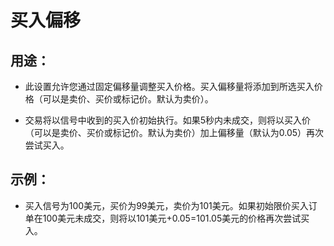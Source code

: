 # **买入偏移**

## 用途：

- 此设置允许您通过固定偏移量调整买入价格。买入偏移量将添加到所选买入价格（可以是卖价、买价或标记价。默认为卖价）。

- 交易将以信号中收到的买入价初始执行。如果5秒内未成交，则将以买入价（可以是卖价、买价或标记价。默认为卖价）加上偏移量（默认为0.05）再次尝试买入。

## 示例：

- 买入信号为100美元，买价为99美元，卖价为101美元。如果初始限价买入订单在100美元未成交，则将以101美元+0.05=101.05美元的价格再次尝试买入。

